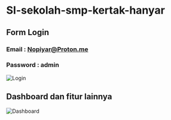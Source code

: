 # SI-sekolah-smp-kertak-hanyar

## Form Login
### Email    : Nopiyar@Proton.me
### Password : admin
![Login](https://user-images.githubusercontent.com/103617674/218426771-ce330f58-b448-488a-a8c6-a7cb7d5712de.png)



## Dashboard dan fitur lainnya 
![Dashboard](https://user-images.githubusercontent.com/103617674/218426830-ac45f2ba-d9db-4a8a-9ab4-257792da520b.png)
